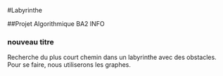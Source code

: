 #Labyrinthe

##Projet Algorithmique BA2 INFO

### nouveau titre 

Recherche du plus court chemin dans un labyrinthe avec des obstacles.
Pour se faire, nous utiliserons les graphes.
